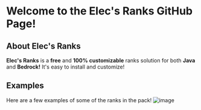 # Welcome to the **Elec's Ranks GitHub Page!**

## About **Elec's Ranks** 
**Elec's Ranks**  is a **free** and **100% customizable** ranks solution for both **Java** and **Bedrock!** It's easy to install and customize!
## Examples
Here are a few examples of some of the ranks in the pack!
![image](https://github.com/ElecYT/elec-custom-ranks/assets/150059318/9fbbd3da-d6d0-4f1c-ab05-587068e29653)
